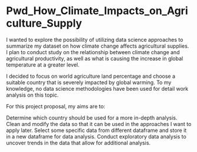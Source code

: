 # Pwd_How_Climate_Impacts_on_Agriculture_Supply
I wanted to explore the possibility of utilizing data science approaches to summarize my dataset on how climate change affects agricultural supplies. I plan to conduct study on the relationship between climate change and agricultural productivity, as well as what is causing the increase in global temperature at a greater level.

I decided to focus on world agriculture land percentage and choose a suitable country that is severely impacted by global warming. To my knowledge, no data science methodologies have been used for detail work analysis on this topic.

For this project proposal, my aims are to:

Determine which country should be used for a more in-depth analysis.
Clean and modify the data so that it can be used in the approaches I want to apply later.
Select some specific data from different dataframe and store it in a new dataframe for data analysis.
Conduct exploratory data analysis to uncover trends in the data that allow for additional analysis.
